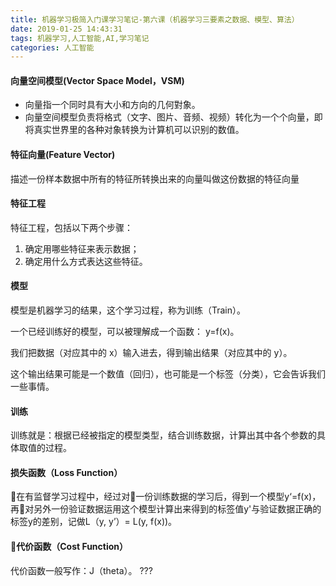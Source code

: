 ```yaml
---
title: 机器学习极简入门课学习笔记-第六课（机器学习三要素之数据、模型、算法）
date: 2019-01-25 14:43:31
tags: 机器学习,人工智能,AI,学习笔记
categories: 人工智能
---
```


#### 向量空间模型(Vector Space Model，VSM)

- 向量指一个同时具有大小和方向的几何對象。
- 向量空间模型负责将格式（文字、图片、音频、视频）转化为一个个向量，即将真实世界里的各种对象转换为计算机可以识别的数值。

#### 特征向量(Feature Vector)

描述一份样本数据中所有的特征所转换出来的向量叫做这份数据的特征向量

#### 特征工程
特征工程，包括以下两个步骤：
1. 确定用哪些特征来表示数据；
2. 确定用什么方式表达这些特征。

#### 模型

模型是机器学习的结果，这个学习过程，称为训练（Train）。

一个已经训练好的模型，可以被理解成一个函数： y=f(x)。

我们把数据（对应其中的 x）输入进去，得到输出结果（对应其中的 y）。

这个输出结果可能是一个数值（回归），也可能是一个标签（分类），它会告诉我们一些事情。

#### 训练

训练就是：根据已经被指定的模型类型，结合训练数据，计算出其中各个参数的具体取值的过程。

#### 损失函数（Loss Function）
在有监督学习过程中，经过对一份训练数据的学习后，得到一个模型y‘=f(x)，再对另外一份验证数据运用这个模型计算出来得到的标签值y'与验证数据正确的标签y的差别，记做L（y, y’）= L(y, f(x))。

#### 代价函数（Cost Function）
代价函数一般写作：J（theta）。
???
